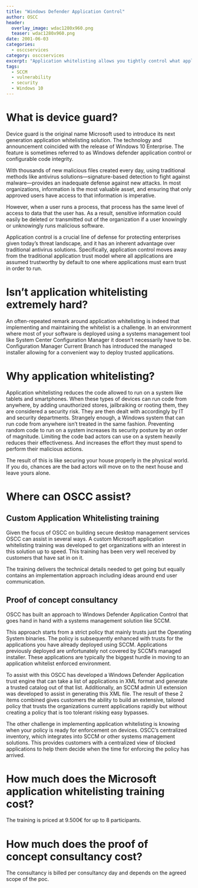 ```yaml
---
title: "Windows Defender Application Control"
author: OSCC
header:
  overlay_image: wdac1280x960.png
  teaser: wdac1280x960.png
date: 2001-06-03
categories:
  - osccservices
category: osccservices
excerpt: "Application whitelisting allows you tightly control what applications are allowed to run in your environment. Properly implemented, this will increase your security posture by an order of magnitude. OSCC's approach in implementing DeviceGuard (Windows defender application control) will allow for a smooth transition into a more secure environment. Click here for more information."
tags:
  - SCCM
  - vulnerability
  - security
  - Windows 10
---
```


# What is device guard? #

Device guard is the original name Microsoft used to introduce its next generation application whitelisting solution. The technology and announcement coincided with the release of Windows 10 Enterprise. The feature is sometimes referred to as Windows defender application control or configurable code integrity.

With thousands of new malicious files created every day, using traditional methods like antivirus solutions—signature-based detection to fight against malware—provides an inadequate defense against new attacks. In most organizations, information is the most valuable asset, and ensuring that only approved users have access to that information is imperative.

However, when a user runs a process, that process has the same level of access to data that the user has. As a result, sensitive information could easily be deleted or transmitted out of the organization if a user knowingly or unknowingly runs malicious software.

Application control is a crucial line of defense for protecting enterprises given today’s threat landscape, and it has an inherent advantage over traditional antivirus solutions. Specifically, application control moves away from the traditional application trust model where all applications are assumed trustworthy by default to one where applications must earn trust in order to run.

# Isn’t application whitelisting extremely hard? #

An often-repeated remark around application whitelisting is indeed that implementing and maintaining the whitelist is a challenge. In an environment where most of your software is deployed using a systems management tool like System Center Configuration Manager it doesn’t necessarily have to be. Configuration Manager Current Branch has introduced the managed installer allowing for a convenient way to deploy trusted applications.

# Why application whitelisting? #

Application whitelisting reduces the code allowed to run on a system like tablets and smartphones. When these types of devices can run code from anywhere, by adding unauthorized stores, jailbraiking or rooting them, they are considered a security risk. They are then dealt with accordingly by IT and security departments. Strangely enough, a Windows system that can run code from anywhere isn’t treated in the same fashion. Preventing random code to run on a system increases its security posture by an order of magnitude. Limiting the code bad actors can use on a system heavily reduces their effectiveness.  And increases the effort they must spend to perform their malicious actions. 

The result of this is like securing your house properly in the physical world. If you do, chances are the bad actors will move on to the next house and leave yours alone.

# Where can OSCC assist? #

## Custom Application Whitelisting training ##

Given the focus of OSCC on building secure desktop management services OSCC can assist in several ways. A custom Microsoft application whitelisting training was developed to get organizations with an interest in this solution up to speed. This training has been very well received by customers that have sat in on it.

The training delivers the technical details needed to get going but equally contains an implementation approach including ideas around end user communication.

## Proof of concept consultancy ##

OSCC has built an approach to Windows Defender Application Control that goes hand in hand with a systems management solution like SCCM.

This approach starts from a strict policy that mainly trusts just the Operating System binaries. The policy is subsequently enhanced with trusts for the applications you have already deployed using SCCM. Applications previously deployed are unfortunately not covered by SCCM’s managed installer. These applications are typically the biggest hurdle in moving to an application whitelist enforced environment. 

To assist with this OSCC has developed a Windows Defender Application trust engine that can take a list of applications in XML format and generate a trusted catalog out of that list. Additionally, an SCCM admin UI extension was developed to assist in generating this XML file. The result of these 2 items combined gives customers the ability to build an extensive, tailored policy that trusts the organizations current applications rapidly but without creating a policy that is too tolerant risking easy bypasses. 

The other challenge in implementing application whitelisting is knowing when your policy is ready for enforcement on devices. OSCC’s centralized inventory, which integrates into SCCM or other systems management solutions. This provides customers with a centralized view of blocked applications to help them decide when the time for enforcing the policy has arrived.

# How much does the Microsoft application whitelisting training cost? #
The training is priced at 9.500€ for up to 8 participants.

# How much does the proof of concept consultancy cost? #
The consultancy is billed per consultancy day and depends on the agreed scope of the poc.
